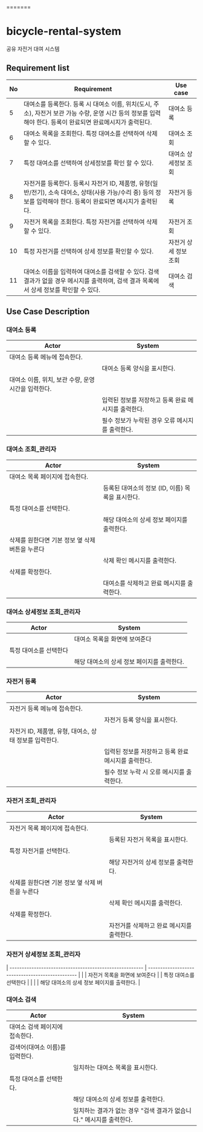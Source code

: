 =======

# bicycle-rental-system

공유 자전거 대여 시스템

## Requirement list

| No  | Requirement                                                                                                                                                      | Use case              |
| --- | ---------------------------------------------------------------------------------------------------------------------------------------------------------------- | --------------------- |
| 5   | 대여소를 등록한다. 등록 시 대여소 이름, 위치(도시, 주소), 자전거 보관 가능 수량, 운영 시간 등의 정보를 입력해야 한다. 등록이 완료되면 완료메시지가 출력된다.     | 대여소 등록           |
| 6   | 대여소 목록을 조회한다. 특정 대여소를 선택하여 삭제할 수 있다.                                                                                                   | 대여소 조회           |
| 7   | 특정 대여소를 선택하여 상세정보를 확인 할 수 있다.                                                                                                               | 대여소 상세정보 조회  |
| 8   | 자전거를 등록한다. 등록시 자전거 ID, 제품명, 유형(일반/전기), 소속 대여소, 상태(사용 가능/수리 중) 등의 정보를 입력해야 한다. 등록이 완료되면 메시지가 출력된다. | 자전거 등록           |
| 9   | 자전거 목록을 조회한다. 특정 자전거를 선택하여 삭제할 수 있다.                                                                                                   | 자전거 조회           |
| 10  | 특정 자전거를 선택하여 상세 정보를 확인할 수 있다.                                                                                                               | 자전거 상세 정보 조회 |
| 11  | 대여소 이름을 입력하여 대여소를 검색할 수 있다. 검색 결과가 없을 경우 메시지를 출력하며, 검색 결과 목록에서 상세 정보를 확인할 수 있다.                          | 대여소 검색           |

## Use Case Description

### 대여소 등록

| Actor                                               | System                                              |
| --------------------------------------------------- | --------------------------------------------------- |
| 대여소 등록 메뉴에 접속한다.                        |                                                     |
|                                                     | 대여소 등록 양식을 표시한다.                        |
| 대여소 이름, 위치, 보관 수량, 운영 시간을 입력한다. |                                                     |
|                                                     | 입력된 정보를 저장하고 등록 완료 메시지를 출력한다. |
|                                                     | 필수 정보가 누락된 경우 오류 메시지를 출력한다.     |

### 대여소 조회\_관리자

| Actor                                           | System                                           |
| ----------------------------------------------- | ------------------------------------------------ |
| 대여소 목록 페이지에 접속한다.                  |                                                  |
|                                                 | 등록된 대여소의 정보 (ID, 이름) 목록을 표시한다. |
| 특정 대여소를 선택한다.                         |                                                  |
|                                                 | 해당 대여소의 상세 정보 페이지를 출력한다.       |
| 삭제를 원한다면 기본 정보 옆 삭제 버튼을 누른다 |                                                  |
|                                                 | 삭제 확인 메시지를 출력한다.                     |
| 삭제를 확정한다.                                |                                                  |
|                                                 | 대여소를 삭제하고 완료 메시지를 출력한다.        |

### 대여소 상세정보 조회\_관리자

| Actor                  | System                                     |
| ---------------------- | ------------------------------------------ |
|                        | 대여소 목록을 화면에 보여준다              |
| 특정 대여소를 선택한다 |                                            |
|                        | 해당 대여소의 상세 정보 페이지를 출력한다. |

### 자전거 등록

| Actor                                                  | System                                              |
| ------------------------------------------------------ | --------------------------------------------------- |
| 자전거 등록 메뉴에 접속한다.                           |                                                     |
|                                                        | 자전거 등록 양식을 표시한다.                        |
| 자전거 ID, 제품명, 유형, 대여소, 상태 정보를 입력한다. |                                                     |
|                                                        | 입력된 정보를 저장하고 등록 완료 메시지를 출력한다. |
|                                                        | 필수 정보 누락 시 오류 메시지를 출력한다.           |

### 자전거 조회\_관리자

| Actor                                           | System                                    |
| ----------------------------------------------- | ----------------------------------------- |
| 자전거 목록 페이지에 접속한다.                  |                                           |
|                                                 | 등록된 자전거 목록을 표시한다.            |
| 특정 자전거를 선택한다.                         |                                           |
|                                                 | 해당 자전거의 상세 정보를 출력한다.       |
| 삭제를 원한다면 기본 정보 옆 삭제 버튼을 누른다 |                                           |
|                                                 | 삭제 확인 메시지를 출력한다.              |
| 삭제를 확정한다.                                |                                           |
|                                                 | 자전거를 삭제하고 완료 메시지를 출력한다. |

### 자전거 상세정보 조회\_관리자

| ------------------------------------------------------- | ------------------------------------------------ |
| | 자전거 목록을 화면에 보여준다 |
| 특정 대여소를 선택한다 | |
| | 해당 대여소의 상세 정보 페이지를 출력한다. |

### 대여소 검색

| Actor                           | System                                                               |
| ------------------------------- | -------------------------------------------------------------------- |
| 대여소 검색 페이지에 접속한다.  |                                                                      |
| 검색어(대여소 이름)를 입력한다. |                                                                      |
|                                 | 일치하는 대여소 목록을 표시한다.                                     |
| 특정 대여소를 선택한다.         |                                                                      |
|                                 | 해당 대여소의 상세 정보를 출력한다.                                  |
|                                 | 일치하는 결과가 없는 경우 "검색 결과가 없습니다." 메시지를 출력한다. |
